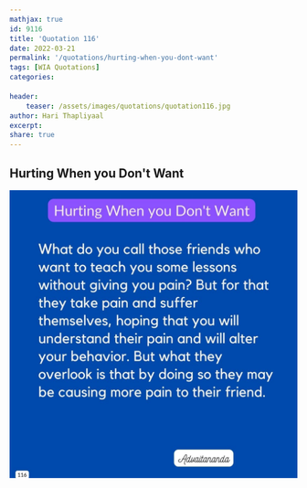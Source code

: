 ```yaml
---
mathjax: true
id: 9116
title: 'Quotation 116'
date: 2022-03-21
permalink: '/quotations/hurting-when-you-dont-want'
tags: [WIA Quotations] 
categories: 

header:
    teaser: /assets/images/quotations/quotation116.jpg
author: Hari Thapliyaal 
excerpt:
share: true 
---
```


## Hurting When you Don't Want

![Hurting When you Don't Want](/assets/images/quotations/quotation116.jpg)
